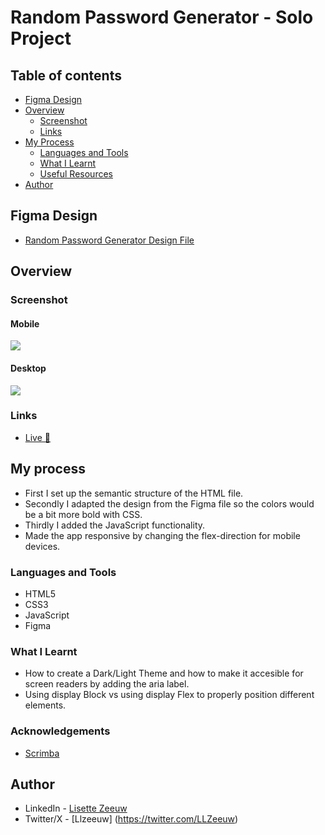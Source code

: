 # Random Password Generator - Solo Project

## Table of contents

- [Figma Design](#figma-design)
- [Overview](#overview)
  - [Screenshot](#screenshot)
  - [Links](#links)
- [My Process](#my-process)
  - [Languages and Tools](#languages-and-tools)
  - [What I Learnt](#what-i-learnt)
  - [Useful Resources](#useful-resources)
- [Author](#author)

## Figma Design

- [Random Password Generator Design File](https://www.figma.com/file/RvndsUGIjac2582PwrK3hP/Random-Password-Generator-(New-version)-(Copy)?type=design&node-id=102-702&mode=design&t=88qTEQqB15nPkBCo-0)

## Overview

### Screenshot

#### Mobile

![](Images/Mobile-Optimized.jpg)

#### Desktop

![](Images/Desktop-Optimized.jpg)

### Links

- [Live 🔗](https://iqra0001.github.io/Basketball-Scoreboard/)

## My process
- First I set up the semantic structure of the HTML file.
- Secondly I adapted the design from the Figma file so the colors would be a bit more bold with CSS. 
- Thirdly I added the JavaScript functionality.
- Made the app responsive by changing the flex-direction for mobile devices. 

### Languages and Tools

- HTML5
- CSS3
- JavaScript
- Figma


### What I Learnt

- How to create a Dark/Light Theme and how to make it accesible for screen readers by adding the aria label.
- Using display Block vs using display Flex to properly position different elements.

### Acknowledgements

- [Scrimba](https://scrimba.com)

## Author

- LinkedIn - [Lisette Zeeuw](https://www.linkedin.com/in/llzeeuw/)
- Twitter/X - [Llzeeuw] (https://twitter.com/LLZeeuw)